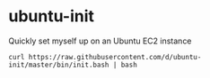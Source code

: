 ubuntu-init
===========

Quickly set myself up on an Ubuntu EC2 instance

```
curl https://raw.githubusercontent.com/d/ubuntu-init/master/bin/init.bash | bash
```
